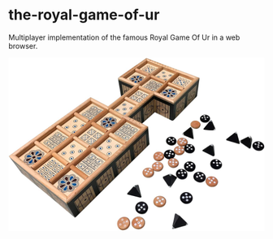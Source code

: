 # the-royal-game-of-ur
Multiplayer implementation of the famous Royal Game Of Ur in a web browser.

![Alt text](public/images/817dxnt7bAL._AC_SL1500_.jpg?raw=true "The royal game of Ur")
